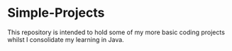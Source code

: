 # Simple-Projects

This repository is intended to hold some of my more basic coding projects whilst I consolidate my learning in Java.
